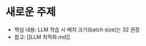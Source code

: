 <!-- Knowledge_Base/New_Topic.md -->
# 새로운 주제
- 핵심 내용: LLM 학습 시 배치 크기(batch size)는 32 권장
- 참고: [[LLM 최적화.md]]